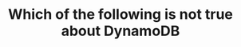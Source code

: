 ---
layout: all-exams
title: "Which of the following is not true about DynamoDB"
blurb: "Amazon DynamoDB is a NoSQL database that supports key-value and document data models. Furthermore, Amazon's DynamoDB brags that it provides native, ser"
quid: 187
---